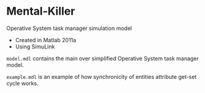 Mental-Killer
=============

Operative System task manager simulation model


* Created in Matlab 2011a
* Using SimuLink



`model.mdl` contains the main over simplified Operative System task manager model.

`example.mdl` is an example of how synchronicity of entities attribute get-set cycle works.

